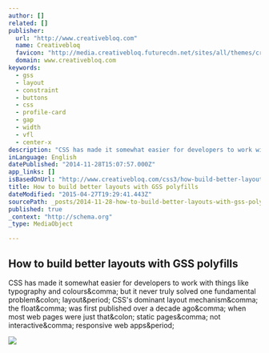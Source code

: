 ```yaml
---
author: []
related: []
publisher:
  url: "http://www.creativebloq.com"
  name: Creativebloq
  favicon: "http://media.creativebloq.futurecdn.net/sites/all/themes/creativebloq_redesign/favicon.ico"
  domain: www.creativebloq.com
keywords:
  - gss
  - layout
  - constraint
  - buttons
  - css
  - profile-card
  - gap
  - width
  - vfl
  - center-x
description: "CSS has made it somewhat easier for developers to work with things like typography and colours, but it never truly solved one fundamental problem: layout. CSS's dominant layout mechanism, the float, was first published over a decade ago, when most web pages were just that: static pages, not interactive, responsive web apps."
inLanguage: English
datePublished: "2014-11-28T15:07:57.000Z"
app_links: []
isBasedOnUrl: "http://www.creativebloq.com/css3/how-build-better-layouts-gss-polyfills-111413489"
title: How to build better layouts with GSS polyfills
dateModified: "2015-04-27T19:29:41.443Z"
sourcePath: _posts/2014-11-28-how-to-build-better-layouts-with-gss-polyfills.md
published: true
_context: "http://schema.org"
_type: MediaObject

---
```

<article style=""><h1>How to build better layouts with GSS polyfills</h1><p>CSS has made it somewhat easier for developers to work with things like typography and colours&amp;comma; but it never truly solved one fundamental problem&amp;colon; layout&amp;period; CSS's dominant layout mechanism&amp;comma; the float&amp;comma; was first published over a decade ago&amp;comma; when most web pages were just that&amp;colon; static pages&amp;comma; not interactive&amp;comma; responsive web apps&amp;period;</p><img src="http://media.creativebloq.futurecdn.net/sites/creativebloq.com/files/imagecache/v2_article_image/articles/article/2014/11/Primary_tut_gss.wide_.jpg" /></article>